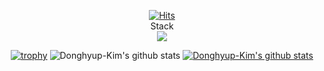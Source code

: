 
<!--
**Donghyup-Kim/Donghyup-Kim** is a ✨ _special_ ✨ repository because its `README.md` (this file) appears on your GitHub profile.

Here are some ideas to get you started:

- 🔭 I’m currently working on ...
- 🌱 I’m currently learning ...
- 👯 I’m looking to collaborate on ...
- 🤔 I’m looking for help with ...
- 💬 Ask me about ...
- 📫 How to reach me: ...
- 😄 Pronouns: ...
- ⚡ Fun fact: ...
-->
<div align="center">


[![Hits](https://hits.seeyoufarm.com/api/count/incr/badge.svg?url=https%3A%2F%2Fgithub.com%2FDonghyup-Kim&count_bg=%23CE95F0&title_bg=%23E6CA5D&icon=&icon_color=%23E7E7E7&title=hits&edge_flat=false)](https://github.com/Donghyup-Kim)
</br>
Stack
</br>
<img src="https://img.shields.io/badge/HTML-E34F26?style=flat-square&logo=HTML5&logoColor=white"/>

[![trophy](https://github-profile-trophy.vercel.app/?username=Donghyup-Kim)](https://github.com/ryo-ma/github-profile-trophy)
![Donghyup-Kim's github stats](https://github-readme-stats.vercel.app/api?username=Donghyup-Kim&show_icons=true)
[![Donghyup-Kim's github stats](https://github-readme-stats.vercel.app/api/top-langs/?username=Donghyup-Kim&show_icons=true&hide_border=true&title_color=004386&icon_color=004386&layout=compact)](https://github.com/Donghyup-Kim)
</div>
